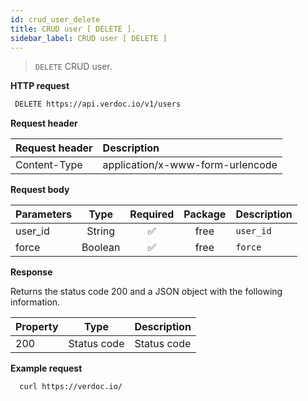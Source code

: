 ```yaml
---
id: crud_user_delete
title: CRUD user [ DELETE ].
sidebar_label: CRUD user [ DELETE ]
---
```


> `DELETE` CRUD user.

**HTTP request**

```bash
 DELETE https://api.verdoc.io/v1/users
```

**Request header**

| Request header | Description                      |
| :------------- | :------------------------------- |
| Content-Type   | application/x-www-form-urlencode |

**Request body**

| Parameters |  Type   | Required | Package | Description |
| :--------- | :-----: | :------: | :-----: | ----------- |
| user_id    | String  |    ✅    |  free   | `user_id`   |
| force      | Boolean |    ✅    |  free   | `force`     |

**Response**

Returns the status code 200 and a JSON object with the following information.

| Property |    Type     | Description |
| :------- | :---------: | ----------- |
| 200      | Status code | Status code |

**Example request**

```bash
  curl https://verdoc.io/
```
